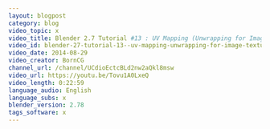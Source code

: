 ```yaml
---
layout: blogpost
category: blog
video_topic: x
video_title: Blender 2.7 Tutorial #13 : UV Mapping (Unwrapping for Image Textures)
video_id: blender-27-tutorial-13--uv-mapping-unwrapping-for-image-textures
video_date: 2014-08-29
video_creator: BornCG
channel_url: /channel/UCdioEctcBLd2nw2aQkl8msw
video_url: https://youtu.be/Tovu1A0LxeQ
video_length: 0:22:59
language_audio: English
language_subs: x
blender_version: 2.78
tags_software: x
---
```

